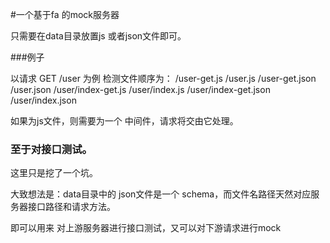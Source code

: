 
#一个基于fa 的mock服务器

只需要在data目录放置js 或者json文件即可。


###例子

以请求 GET /user 为例
检测文件顺序为：
/user-get.js
/user.js 
/user-get.json
/user.json
/user/index-get.js
/user/index.js
/user/index-get.json
/user/index.json

如果为js文件，则需要为一个 中间件，请求将交由它处理。

### 至于对接口测试。
这里只是挖了一个坑。

大致想法是：data目录中的 json文件是一个 schema，而文件名路径天然对应服务器接口路径和请求方法。

即可以用来 对上游服务器进行接口测试，又可以对下游请求进行mock